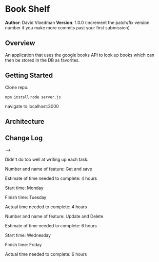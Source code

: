 # Book Shelf

**Author**: David Vloedman
**Version**: 1.0.0 (increment the patch/fix version number if you make more commits past your first submission)

## Overview
An application that uses the google books API to look up books which can then be stored in the DB as favorites.

## Getting Started
Clone repo.

`npm install`
`node server.js`

navigate to localhost:3000


## Architecture
<!-- Provide a detailed description of the application design. What technologies (languages, libraries, etc) you're using, and any other relevant design information. -->

## Change Log
<!-- Use this area to document the iterative changes made to your application as each feature is successfully implemented. Use time stamps. Here's an examples:

01-01-2001 4:59pm - Application now has a fully-functional express server, with GET and POST routes for the book resource.

## Credits and Collaborations
<!-- Give credit (and a link) to other people or resources that helped you build this application. -->
-->


Didn't do too well at writing up each task.


Number and name of feature: Get and save

Estimate of time needed to complete: 4 hours

Start time: Monday

Finish time: Tuesday

Actual time needed to complete: 4 hours


Number and name of feature: Update and Delete

Estimate of time needed to complete: 6 hours

Start time: Wednesday

Finish time: Friday

Actual time needed to complete: 6 hours
